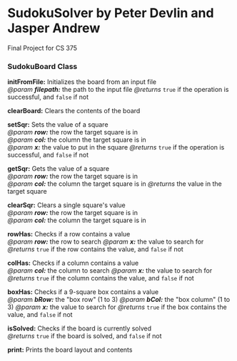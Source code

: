 # SudokuSolver by Peter Devlin and Jasper Andrew
Final Project for CS 375

### SudokuBoard Class

**initFromFile:** Initializes the board from an input file<br/>
*@param* _**filepath:**_ the path to the input file
*@returns* `true` if the operation is successful, and `false` if not

**clearBoard:** Clears the contents of the board

**setSqr:** Sets the value of a square<br/>
*@param* _**row:**_ the row the target square is in<br/>
*@param* _**col:**_ the column the target square is in<br/>
*@param* _**x:**_ the value to put in the square
*@returns* `true` if the operation is successful, and `false` if not

**getSqr:** Gets the value of a square<br/>
*@param* _**row:**_ the row the target square is in<br/>
*@param* _**col:**_ the column the target square is in
*@returns* the value in the target square

**clearSqr:** Clears a single square's value<br/>
*@param* _**row:**_ the row the target square is in<br/>
*@param* _**col:**_ the column the target square is in

**rowHas:** Checks if a row contains a value<br/>
*@param* _**row:**_ the row to search
*@param* _**x:**_ the value to search for
*@returns* `true` if the row contains the value, and `false` if not

**colHas:** Checks if a column contains a value<br/>
*@param* _**col:**_ the column to search
*@param* _**x:**_ the value to search for
*@returns* `true` if the column contains the value, and `false` if not

**boxHas:** Checks if a 9-square box contains a value<br/>
*@para*m _**bRow:**_ the "box row" (1 to 3)
*@param* _**bCol:**_ the "box column" (1 to 3)
*@param* _**x:**_ the value to search for
*@returns* `true` if the box contains the value, and `false` if not

**isSolved:** Checks if the board is currently solved<br/>
*@returns* `true` if the board is solved, and `false` if not

**print:** Prints the board layout and contents<br/>
